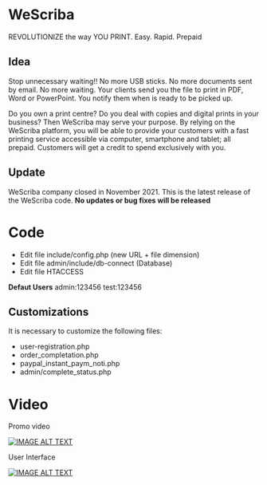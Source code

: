 # WeScriba
REVOLUTIONIZE the way YOU PRINT. Easy. Rapid. Prepaid

## Idea

Stop unnecessary waiting!! No more USB sticks. No more documents sent by email. No more waiting. Your clients send you the file to print in PDF, Word or PowerPoint. You notify them when is ready to be picked up.

Do you own a print centre? Do you deal with copies and digital prints in your business? Then WeScriba may serve your purpose. By relying on the WeScriba platform, you will be able to provide your customers with a fast printing service accessible via computer, smartphone and tablet; all prepaid. Customers will get a credit to spend exclusively with you. 

## Update

WeScriba company closed in November 2021. This is the latest release of the WeScriba code. **No updates or bug fixes will be released**

# Code

- Edit file include/config.php (new URL + file dimension)
- Edit file admin/include/db-connect (Database)
- Edit file HTACCESS

**Defaut Users**
admin:123456
test:123456

## Customizations

It is necessary to customize the following files:
- user-registration.php
- order_completation.php
- paypal_instant_paym_noti.php
- admin/complete_status.php


# Video

Promo video

[![IMAGE ALT TEXT](http://img.youtube.com/vi/N68LUwZMcg0/0.jpg)](http://www.youtube.com/watch?v=https://www.youtube.com/watch?v=N68LUwZMcg0 "Wescriba - English")

User Interface

[![IMAGE ALT TEXT](http://img.youtube.com/vi/ZloUA6DVwuM/0.jpg)](http://www.youtube.com/watch?v=https://www.youtube.com/watch?v=ZloUA6DVwuM "User Interface")
